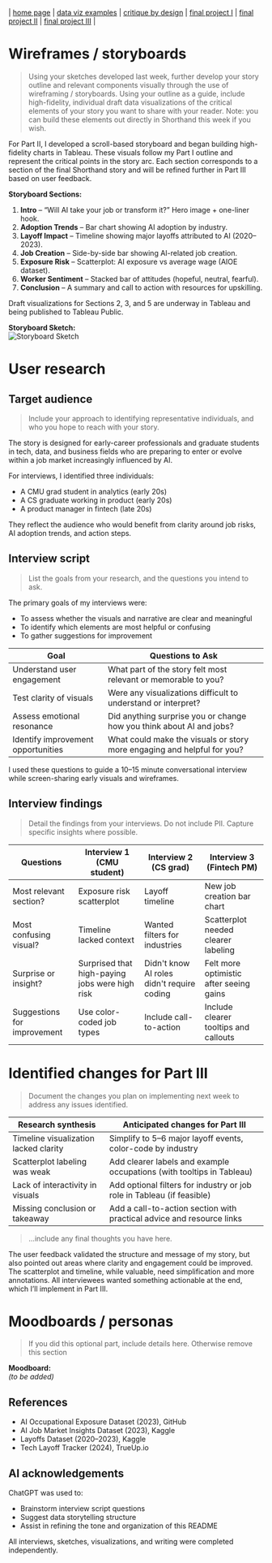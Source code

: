 | [home page](https://smadinen7.github.io/saipranav_tswd-portfolio/) | [data viz examples](dataviz-examples) | [critique by design](critique-by-design) | [final project I](final-project-part-one) | [final project II](final-project-part-two) | [final project III](final-project-part-three) |

# Wireframes / storyboards
> Using your sketches developed last week, further develop your story outline and relevant components visually through the use of wireframing / storyboards. Using your outline as a guide, include high-fidelity, individual draft data visualizations of the critical elements of your story you want to share with your reader. Note: you can build these elements out directly in Shorthand this week if you wish.

For Part II, I developed a scroll-based storyboard and began building high-fidelity charts in Tableau. These visuals follow my Part I outline and represent the critical points in the story arc. Each section corresponds to a section of the final Shorthand story and will be refined further in Part III based on user feedback.

**Storyboard Sections:**
1. **Intro** – “Will AI take your job or transform it?” Hero image + one-liner hook.
2. **Adoption Trends** – Bar chart showing AI adoption by industry.
3. **Layoff Impact** – Timeline showing major layoffs attributed to AI (2020–2023).
4. **Job Creation** – Side-by-side bar showing AI-related job creation.
5. **Exposure Risk** – Scatterplot: AI exposure vs average wage (AIOE dataset).
6. **Worker Sentiment** – Stacked bar of attitudes (hopeful, neutral, fearful).
7. **Conclusion** – A summary and call to action with resources for upskilling.

Draft visualizations for Sections 2, 3, and 5 are underway in Tableau and being published to Tableau Public.

**Storyboard Sketch:**  
![Storyboard Sketch](./images/storyboard_ai_jobflow.png)

# User research 

## Target audience
> Include your approach to identifying representative individuals, and who you hope to reach with your story. 

The story is designed for early-career professionals and graduate students in tech, data, and business fields who are preparing to enter or evolve within a job market increasingly influenced by AI.

For interviews, I identified three individuals:
- A CMU grad student in analytics (early 20s)
- A CS graduate working in product (early 20s)
- A product manager in fintech (late 20s)

They reflect the audience who would benefit from clarity around job risks, AI adoption trends, and action steps.

## Interview script
> List the goals from your research, and the questions you intend to ask. 

The primary goals of my interviews were:
- To assess whether the visuals and narrative are clear and meaningful
- To identify which elements are most helpful or confusing
- To gather suggestions for improvement

| Goal                                | Questions to Ask                                                             |
|-------------------------------------|------------------------------------------------------------------------------|
| Understand user engagement          | What part of the story felt most relevant or memorable to you?              |
| Test clarity of visuals             | Were any visualizations difficult to understand or interpret?               |
| Assess emotional resonance          | Did anything surprise you or change how you think about AI and jobs?        |
| Identify improvement opportunities  | What could make the visuals or story more engaging and helpful for you?     |

I used these questions to guide a 10–15 minute conversational interview while screen-sharing early visuals and wireframes.

## Interview findings
> Detail the findings from your interviews.  Do not include PII.  Capture specific insights where possible.

| Questions                            | Interview 1 (CMU student)                  | Interview 2 (CS grad)                    | Interview 3 (Fintech PM)                  |
|--------------------------------------|--------------------------------------------|------------------------------------------|-------------------------------------------|
| Most relevant section?               | Exposure risk scatterplot                   | Layoff timeline                           | New job creation bar chart                 |
| Most confusing visual?               | Timeline lacked context                     | Wanted filters for industries             | Scatterplot needed clearer labeling        |
| Surprise or insight?                 | Surprised that high-paying jobs were high risk | Didn't know AI roles didn't require coding | Felt more optimistic after seeing gains    |
| Suggestions for improvement          | Use color-coded job types                   | Include call-to-action                    | Include clearer tooltips and callouts      |

# Identified changes for Part III
> Document the changes you plan on implementing next week to address any issues identified.  

| Research synthesis                           | Anticipated changes for Part III                                              |
|----------------------------------------------|-------------------------------------------------------------------------------|
| Timeline visualization lacked clarity        | Simplify to 5–6 major layoff events, color-code by industry                   |
| Scatterplot labeling was weak                | Add clearer labels and example occupations (with tooltips in Tableau)         |
| Lack of interactivity in visuals             | Add optional filters for industry or job role in Tableau (if feasible)        |
| Missing conclusion or takeaway               | Add a call-to-action section with practical advice and resource links         |

> ...include any final thoughts you have here. 

The user feedback validated the structure and message of my story, but also pointed out areas where clarity and engagement could be improved. The scatterplot and timeline, while valuable, need simplification and more annotations. All interviewees wanted something actionable at the end, which I’ll implement in Part III.

# Moodboards / personas
> If you did this optional part, include details here.  Otherwise remove this section

**Moodboard:**  
*(to be added)*

## References
- AI Occupational Exposure Dataset (2023), GitHub  
- AI Job Market Insights Dataset (2023), Kaggle  
- Layoffs Dataset (2020–2023), Kaggle  
- Tech Layoff Tracker (2024), TrueUp.io  

## AI acknowledgements
ChatGPT was used to:
- Brainstorm interview script questions  
- Suggest data storytelling structure  
- Assist in refining the tone and organization of this README  

All interviews, sketches, visualizations, and writing were completed independently.
